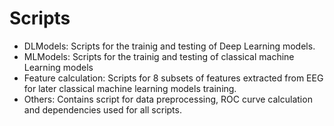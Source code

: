 # Scripts

* DLModels: Scripts for the trainig and testing of Deep Learning models.
* MLModels: Scripts for the trainig and testing of classical machine Learning models
* Feature calculation: Scripts for 8 subsets of features extracted from EEG for later classical machine learning models training.
* Others: Contains script for data preprocessing, ROC curve calculation and dependencies used for all scripts.
